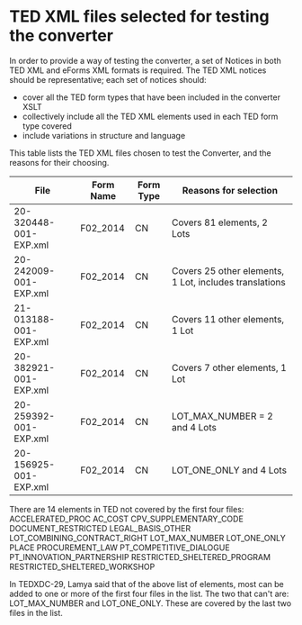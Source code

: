 # TED XML files selected for testing the converter

In order to provide a way of testing the converter, a set of Notices in both TED XML and eForms XML formats is required. The TED XML notices should be representative; each set of notices should:

- cover all the TED form types that have been included in the converter XSLT 
- collectively include all the TED XML elements used in each TED form type covered
- include variations in structure and language

This table lists the TED XML files chosen to test the Converter, and the reasons for their choosing.

| File | Form Name | Form Type | Reasons for selection |
| --- | --- | --- | --- | 
| 20-320448-001-EXP.xml | F02_2014 | CN | Covers 81 elements, 2 Lots |
| 20-242009-001-EXP.xml | F02_2014 | CN | Covers 25 other elements, 1 Lot, includes translations |
| 21-013188-001-EXP.xml | F02_2014 | CN | Covers 11 other elements, 1 Lot |
| 20-382921-001-EXP.xml | F02_2014 | CN | Covers 7 other elements, 1 Lot |
| 20-259392-001-EXP.xml | F02_2014 | CN | LOT_MAX_NUMBER = 2 and 4 Lots |
| 20-156925-001-EXP.xml | F02_2014 | CN | LOT_ONE_ONLY and 4 Lots |

There are 14 elements in TED not covered by the first four files:
ACCELERATED_PROC
AC_COST
CPV_SUPPLEMENTARY_CODE
DOCUMENT_RESTRICTED
LEGAL_BASIS_OTHER
LOT_COMBINING_CONTRACT_RIGHT
LOT_MAX_NUMBER
LOT_ONE_ONLY
PLACE
PROCUREMENT_LAW
PT_COMPETITIVE_DIALOGUE
PT_INNOVATION_PARTNERSHIP
RESTRICTED_SHELTERED_PROGRAM
RESTRICTED_SHELTERED_WORKSHOP

In TEDXDC-29, Lamya said that of the above list of elements, most can be added to one or more of the first four files in the list. The two that can't are: LOT_MAX_NUMBER and LOT_ONE_ONLY. These are covered by the last two files in the list.